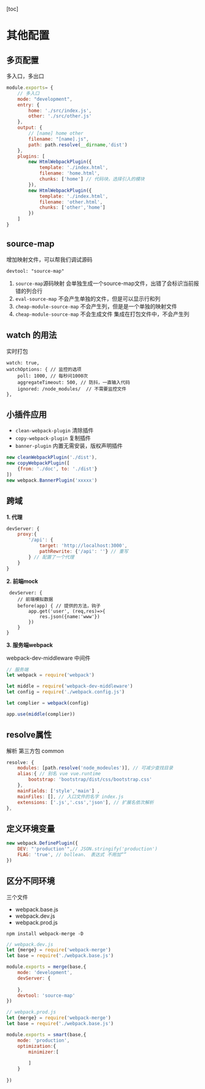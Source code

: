 [toc]

# 其他配置
## 多页配置

多入口，多出口

```js
module.exports= {
    // 多入口
    mode: "development",
    entry: {
        home: './src/index.js',
        other: './src/other.js'
    },
    output: {
        // [name] home other
        filename: "[name].js",
        path: path.resolve(__dirname,'dist')
    },
    plugins: [
        new HtmlWebpackPlugin({
            template: './index.html',
            filename: 'home.html',
            chunks: ['home'] // 代码块，选择引入的模块
        }),
        new HtmlWebpackPlugin({
            template: './index.html',
            filename: 'other.html',
            chunks: ['other','home']
        })
    ]
}
```

## source-map
增加映射文件，可以帮我们调试源码

```
devtool: "source-map"
```
1. `source-map`源码映射 会单独生成一个source-map文件，出错了会标识当前报错的列合行
2. `eval-source-map` 不会产生单独的文件，但是可以显示行和列
3. `cheap-module-source-map` 不会产生列，但是是一个单独的映射文件
4. `cheap-module-source-map` 不会生成文件 集成在打包文件中，不会产生列

## watch 的用法
实时打包

```
watch: true,
watchOptions: { // 监控的选项
    poll: 1000, // 每秒问1000次
    aggregateTimeout: 500, // 防抖，一直输入代码
    ignored: /node_modules/  // 不需要监控文件
},
```

## 小插件应用

- `clean-webpack-plugin` 清除插件
- `copy-webpack-plugin`  复制插件
- `banner-plugin`  内置无需安装，版权声明插件


```js
new cleanWebpackPlugin('./dist'),
new copyWebpackPlugin([
    {from: './doc', to: './dist'}
])
new webpack.BannerPlugin('xxxxx')
```

## 跨域

**1. 代理**
```js
devServer: {
    proxy:{
        '/api': {
            target: 'http://localhost:3000',
            pathRewrite: {'/api': ''} // 重写
        } // 配置了一个代理
    }
}
```

**2. 前端mock**

```
 devServer: {
    // 前端模拟数据
    before(app) { // 提供的方法，钩子
        app.get('user', (req,res)=>{
            res.json({name:'www'})
        })
    }
}
```

**3. 服务端webpack**

webpack-dev-middleware 中间件

```js
// 服务端
let webpack = require('webpack')

let middle = require('webpack-dev-middleware')
let config = require('./webpack.config.js')

let complier = webpack(config)

app.use(middle(complier))

```

## resolve属性

解析 第三方包 common
```js
resolve: { 
    modules: [path.resolve('node_modeules')], // 可减少查找目录
    alias:{ // 别名 vue vue.runtime
        bootstrap: 'bootstrap/dist/css/bootstrap.css'
    },
    mainFields: ['style','main'] ,
    mainFiles: [], // 入口文件的名字 index.js
    extensions: ['.js','.css','json'], // 扩展名依次解析
},
```

## 定义环境变量

```js
new webpack.DefinePlugin({
    DEV: "'production'",// JSON.stringify('production')
    FLAG: 'true', // bollean、 表达式 不用加“”
})
```

## 区分不同环境

三个文件
- webpack.base.js
- webpack.dev.js
- webpack.prod.js

`npm install webpack-merge -D`


```js
// webpack.dev.js
let {merge} = require('webpack-merge')
let base = require('./webpack.base.js')

module.exports = merge(base,{
    mode: 'development',
    devServer: {
        
    },
    devtool: 'source-map'
})
```
```js
// webpack.prod.js
let {merge} = require('webpack-merge')
let base = require('./webpack.base.js')

module.exports = smart(base,{
    mode: 'production',
    optimization:{
        minimizer:[
        
        ]
    }
   
})
```


